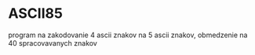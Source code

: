 # ASCII85
program na zakodovanie 4 ascii znakov na 5 ascii znakov, obmedzenie na 40 spracovavanych znakov
